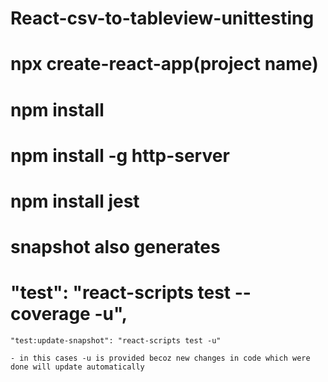 # React-csv-to-tableview-unittesting

# npx create-react-app(project name)

# npm install

# npm install -g http-server

# npm install jest

# snapshot also generates

#  "test": "react-scripts test --coverage -u",
    "test:update-snapshot": "react-scripts test -u"

    - in this cases -u is provided becoz new changes in code which were done will update automatically



    